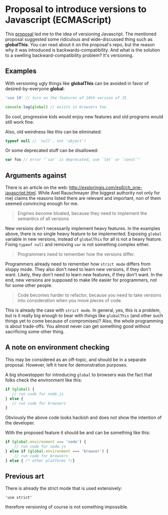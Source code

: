 # Proposal to introduce versions to Javascript (ECMAScript)

This [proposal](https://github.com/tc39/proposal-global) led me to the idea of versioning Javascript. The mentioned proposal suggested some ridiculous and wide-discussed thing such as **globalThis**. You can read about it on the proposal's repo, but the reason why it was introduced is backwards-compatibility. And what is the solution to a swelling backward-compatibility problem? It's versioning.

## Examples

With versioning ugly things like **globalThis** can be avoided in favor of desired-by-everyone **global**:

```js
'use 10' // turn on the features of 10th version of JS

console.log(global) // exists in browsers too
```
So cool, progressive kids would enjoy new features and old programs would still work fine.

Also, old weirdness like this can be eliminated:

```js
typeof null // 'null', not 'object'!
```

Or some deprecated stuff can be disallowed:
```js
var foo // error "`var` is deprecated, use `let` or `const`"
```

## Arguments against

There is an article on the web: http://exploringjs.com/es6/ch_one-javascript.html. While Axel Rauschmayer (the biggest authority not only for me) claims the reasons listed there are relevant and important, 
non of them seemed convincing enough for me. 

> Engines become bloated, because they need to implement the semantics of all versions

New versions don't necessarily implement heavy features. In the examples above, there is no single heavy feature to be implemented. Exposing `global` variable in new versions, instead of `globalThis` for all is not a heavy feature. Fixing `typeof null` and removing `var` is not something complex either.

> Programmers need to remember how the versions differ.

Programmers already need to remember how `strict mode` differs from sloppy mode. They also don't need to learn new versions, if they don't want. Likely, they don't need to learn new features, if they don't want. In the end, new versions are supposed to make life easier for programmers, not for some other people. 

> Code becomes harder to refactor, because you need to take versions into consideration when you move pieces of code.

This is already the case with `strict mode`. In general, yes, this is a problem, but is it really big enough to bear with things like `globalThis` (and other such things yet to come because of compromises)? Also, the whole programming is about trade-offs. You almost never can get something good without sacrificing some other thing.


## A note on environment checking

This may be considered as an off-topic, and should be in a separate proposal. However, left it here for demonstration purposes.

A big showstopper for introducing `global` to browsers was the fact that folks 
check the environment like this:

```js
if (global) {
   // run code for node.js
} else {
   // run code for browsers
}

```

Obviously the above code looks hackish and does not show the intention of the developer.

With the proposed feature it should be and can be something like this:

```js
if (global.environment === 'node') {
    // run code for node.js
} else if (global.environment === 'browser') {
    // run code for browsers
} else { /* other platforms */}
```

## Previous art

There is already the strict mode that is used extensively:

```
'use strict'
```

therefore versioning of course is not something impossible.
